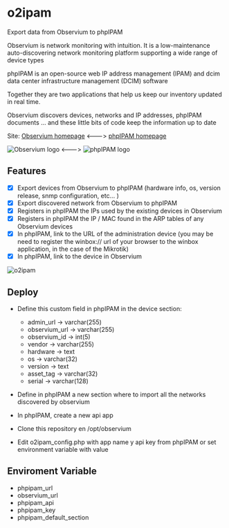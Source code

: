 # o2ipam
Export data from Observium to phpIPAM

Observium is network monitoring with intuition. It is a low-maintenance auto-discovering network monitoring platform supporting a wide range of device types

phpIPAM is an open-source web IP address management (IPAM) and dcim data center infrastructure management (DCIM) software 


Together they are two applications that help us keep our inventory updated in real time. 

Observium discovers devices, networks and IP addresses, phpIPAM documents ... and these little bits of code keep the information up to date 

Site: [Observium homepage](https://www.observium.org/) <---> [phpIPAM homepage](http://phpipam.net)  

![Observium logo](https://www.observium.org/images/observium-brand.png) <---> ![phpIPAM logo](http://phpipam.net/wp-content/uploads/2014/12/phpipam_logo_small.png)


## Features
- [x] Export devices from Observium to phpIPAM (hardware info, os, version release, snmp configuration, etc... )
- [x] Export discovered network from Observium to phpIPAM
- [x] Registers in phpIPAM the IPs used by the existing devices in Observium 
- [x] Registers in phpIPAM the IP / MAC found in the ARP tables of any Observium devices 
- [x] In phpIPAM, link to the URL of the administration device (you may be need to register the winbox:// url of your browser to the winbox application, in the case of the Mikrotik)
- [x] In phpIPAM, link to the device in Observium

![o2ipam](https://user-images.githubusercontent.com/12079274/111393457-91d87d80-8697-11eb-94d7-6ae3f8173ed4.png)



## Deploy
 - Define this custom field in phpIPAM in the device section:
	 - admin_url -> varchar(255)
	 - observium_url -> varchar(255)
	 - observium_id -> int(5)
	 - vendor -> varchar(255)
	 - hardware -> text
	 - os -> varchar(32)
	 - version -> text
	 - asset_tag -> varchar(32)
	 - serial -> varchar(128)
- Define in phpIPAM a new section where to import all the networks discovered by observium 
- In phpIPAM, create a new api app 

- Clone this repository en /opt/observium 
- Edit o2ipam_config.php with app name y api key from phpIPAM or set environment variable with value

## Enviroment Variable
- phpipam_url
- observium_url
- phpipam_api
- phpipam_key
- phpipam_default_section




